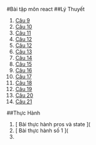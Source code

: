 #Bài tập môn react
##Lý Thuyết
1. [ Câu 9 ](https://codepen.io/Nguyenhuuhuy24/pen/gOKMxez)
2. [ Câu 10 ](https://codepen.io/Nguyenhuuhuy24/pen/qBKNXXq)
3. [ Câu 11 ](https://codepen.io/Nguyenhuuhuy24/pen/JjZWVKB)
4. [ Câu 12 ](https://codepen.io/Nguyenhuuhuy24/pen/gOKdyqy)
5. [ Câu 12 ](https://codepen.io/Nguyenhuuhuy24/pen/jOKBRMV)
6. [ Câu 13 ](https://codepen.io/Nguyenhuuhuy24/pen/yLEMrVX)
7. [ Câu 14 ](https://codepen.io/Nguyenhuuhuy24/pen/dyKmqjo)
8. [ Câu 15 ](https://codepen.io/Nguyenhuuhuy24/pen/qBKoMMW)
9. [ Câu 16 ](https://codepen.io/Nguyenhuuhuy24/pen/KKeoxxR)
10. [ Câu 17 ](https://codepen.io/Nguyenhuuhuy24/pen/xxzWQKd)
11. [ Câu 18 ](https://codepen.io/Nguyenhuuhuy24/pen/MWXxweN)
12. [ Câu 19 ](https://codepen.io/Nguyenhuuhuy24/pen/bGKZdwm)
13. [ Câu 20 ](https://codepen.io/Nguyenhuuhuy24/pen/JjZzdER)
14. [ Câu 21 ](https://codepen.io/Nguyenhuuhuy24/pen/ExRMjWK)


##Thực Hành
1. [ Bài thực hành pros và state ](
2. [ Bài thực hành số 1 ](
3.
